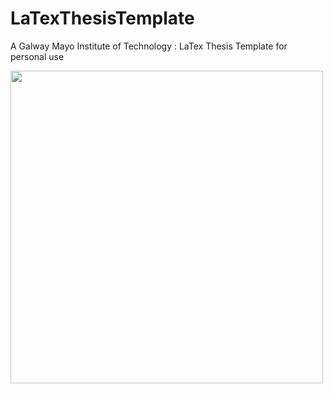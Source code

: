 # LaTexThesisTemplate
A  Galway Mayo Institute of Technology : LaTex Thesis Template for personal use


  <a href="https://github.com/github_username/repo">
    <img src="graphTheoryImages/CoverPhoto.png" alt="" width="500" height="500">
  </a>
  
